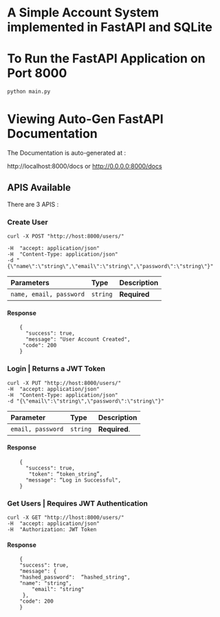 # A Simple Account System implemented in FastAPI and SQLite

# To Run the FastAPI Application on Port 8000

```python
python main.py

```

# Viewing Auto-Gen FastAPI Documentation

The Documentation is auto-generated at :

http://localhost:8000/docs 
or
http://0.0.0.0:8000/docs


## APIS Available

There are 3 APIS :

### Create User
```http
curl -X POST "http://host:8000/users/" 

-H  "accept: application/json" 
-H  "Content-Type: application/json" 
-d "{\"name\":\"string\",\"email\":\"string\",\"password\":\"string\"}"
```

| Parameters | Type | Description |
| :--- | :--- | :--- |
| `name, email, password` | `string` | **Required** |

#### Response
```http
	{
	  "success": true,
	  "message": "User Account Created",
 	 "code": 200
	}
```



### Login | Returns a JWT Token

```http
curl -X PUT "http://host:8000/users/" 
-H  "accept: application/json" 
-H  "Content-Type: application/json" 
-d "{\"email\":\"string\",\"password\":\"string\"}"
```

| Parameter | Type | Description |
| :--- | :--- | :--- |
| `email, password` | `string` | **Required**. |

#### Response
```http
	{
	  "success": true,
       "token": “token_string”,
	  "message": “Log in Successful",
	}
```


### Get Users | Requires JWT Authentication

```http
curl -X GET "http://lhost:8000/users/" 
-H  "accept: application/json" 
-H  "Authorization: JWT Token
```
#### Response
```http
	{
  	"success": true,
  	"message": {
    "hashed_password": 	“hashed_string",
	"name": "string",
    	"email": "string"
 	 },
  	"code": 200
	}
```

